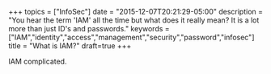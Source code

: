 
+++
topics = ["InfoSec"]
date = "2015-12-07T20:21:29-05:00"
description = "You hear the term 'IAM' all the time but what does it really mean? It is a lot more than just ID's and passwords."
keywords = ["IAM","identity","access","management","security","password","infosec"]
title = "What is IAM?"
draft=true
+++

IAM complicated.

